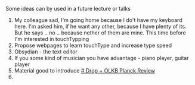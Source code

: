 Some ideas can by used in a future lecture or talks
1. My colleague sad, I'm going home because I do't have my keyboard here. I'm asked him, if he want any other, because I have plenty of its. But he says .. no .. because nether of them are mine. This time before I'm interested in touchTypping
2. Propose webpages to learn touchType and increase type speed
3. Obsydian - the text editor
4. If you some kind of musician you have advantage - piano player, guitar player
5.  Material good to introduce [# Drop + OLKB Planck Review](https://www.youtube.com/watch?v=iO0h-MEpQh0)
6. 